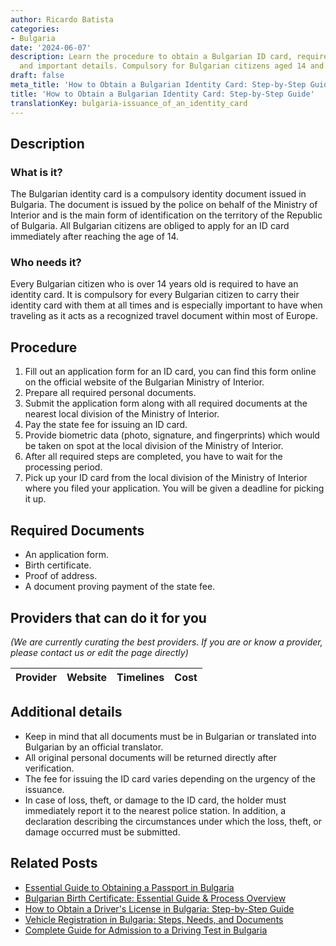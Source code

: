 ```yaml
---
author: Ricardo Batista
categories:
- Bulgaria
date: '2024-06-07'
description: Learn the procedure to obtain a Bulgarian ID card, required documents,
  and important details. Compulsory for Bulgarian citizens aged 14 and above.
draft: false
meta_title: 'How to Obtain a Bulgarian Identity Card: Step-by-Step Guide'
title: 'How to Obtain a Bulgarian Identity Card: Step-by-Step Guide'
translationKey: bulgaria-issuance_of_an_identity_card
---
```


## Description
### What is it?
The Bulgarian identity card is a compulsory identity document issued in Bulgaria. The document is issued by the police on behalf of the Ministry of Interior and is the main form of identification on the territory of the Republic of Bulgaria. All Bulgarian citizens are obliged to apply for an ID card immediately after reaching the age of 14.

### Who needs it?
Every Bulgarian citizen who is over 14 years old is required to have an identity card. It is compulsory for every Bulgarian citizen to carry their identity card with them at all times and is especially important to have when traveling as it acts as a recognized travel document within most of Europe.

## Procedure
1. Fill out an application form for an ID card, you can find this form online on the official website of the Bulgarian Ministry of Interior.
2. Prepare all required personal documents.
3. Submit the application form along with all required documents at the nearest local division of the Ministry of Interior.
4. Pay the state fee for issuing an ID card.
5. Provide biometric data (photo, signature, and fingerprints) which would be taken on spot at the local division of the Ministry of Interior.
6. After all required steps are completed, you have to wait for the processing period.
7. Pick up your ID card from the local division of the Ministry of Interior where you filed your application. You will be given a deadline for picking it up.

## Required Documents
- An application form.
- Birth certificate.
- Proof of address.
- A document proving payment of the state fee.

## Providers that can do it for you

_(We are currently curating the best providers. If you are or know a provider, please contact us or edit the page directly)_

| Provider        |     Website     |     Timelines    |       Cost      |
| --------------- | --------------- |  :-------------: | :-------------: |

## Additional details
- Keep in mind that all documents must be in Bulgarian or translated into Bulgarian by an official translator.
- All original personal documents will be returned directly after verification.
- The fee for issuing the ID card varies depending on the urgency of the issuance.
- In case of loss, theft, or damage to the ID card, the holder must immediately report it to the nearest police station. In addition, a declaration describing the circumstances under which the loss, theft, or damage occurred must be submitted.


## Related Posts

- [Essential Guide to Obtaining a Passport in Bulgaria](https://tramitit.com/guides/bulgaria/issuance_of_a_passport/)
- [Bulgarian Birth Certificate: Essential Guide & Process Overview](https://tramitit.com/guides/bulgaria/issuance_of_a_birth_certificate/)
- [How to Obtain a Driver's License in Bulgaria: Step-by-Step Guide](https://tramitit.com/guides/bulgaria/issuance_of_a_drivers_license/)
- [Vehicle Registration in Bulgaria: Steps, Needs, and Documents](https://tramitit.com/guides/bulgaria/registration_of_a_new_vehicle/)
- [Complete Guide for Admission to a Driving Test in Bulgaria](https://tramitit.com/guides/bulgaria/admission_to_a_driving_test/)